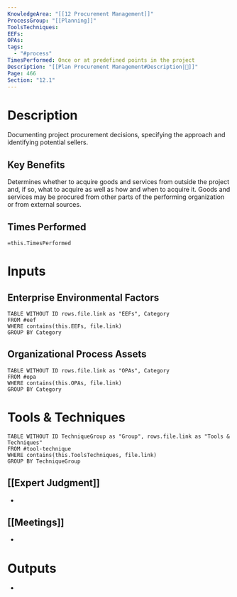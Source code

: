 ```yaml
---
KnowledgeArea: "[[12 Procurement Management]]"
ProcessGroup: "[[Planning]]"
ToolsTechniques: 
EEFs: 
OPAs: 
tags:
  - "#process"
TimesPerformed: Once or at predefined points in the project
Description: "[[Plan Procurement Management#Description|📝]]"
Page: 466
Section: "12.1"
---
```

# Description
Documenting project procurement decisions, specifying the approach and identifying potential sellers.
## Key Benefits
Determines whether to acquire goods and services from outside the project and, if so, what to acquire as well as how and when to acquire it. Goods and services may be procured from other parts of the performing organization or from external sources.
## Times Performed
`=this.TimesPerformed`
# Inputs
## Enterprise Environmental Factors
```dataview
TABLE WITHOUT ID rows.file.link as "EEFs", Category
FROM #eef
WHERE contains(this.EEFs, file.link)
GROUP BY Category
```
## Organizational Process Assets
```dataview
TABLE WITHOUT ID rows.file.link as "OPAs", Category
FROM #opa
WHERE contains(this.OPAs, file.link)
GROUP BY Category
```
# Tools & Techniques
```dataview
TABLE WITHOUT ID TechniqueGroup as "Group", rows.file.link as "Tools & Techniques"
FROM #tool-technique
WHERE contains(this.ToolsTechniques, file.link)
GROUP BY TechniqueGroup
```
## [[Expert Judgment]]
- 
## [[Meetings]]
- 
# Outputs
- 